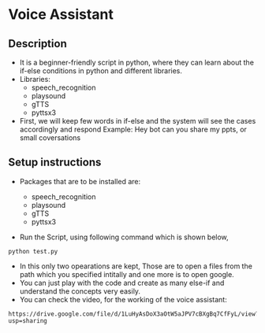 # Voice Assistant
## Description
- It is a beginner-friendly script in python, where they can learn about the if-else conditions in  python and different libraries.
- Libraries:
    - speech_recognition
    - playsound
    - gTTS
    - pyttsx3
- First, we will keep few words in if-else and the system will see the cases accordingly and respond
   Example: Hey bot can you share my ppts,
      or small coversations

## Setup instructions
- Packages that are to be installed are: 
    - speech_recognition
    - playsound
    - gTTS
    - pyttsx3

- Run the Script, using following command which is shown below,
 ````
 python test.py
````
- In this only two opearations are kept, Those are to open a files from the path which you specified intitally and one more is to open google. 
- You can just play with the code and create as many else-if and understand the concepts very easily.
- You can check the video, for the working of the voice assistant:
```
https://drive.google.com/file/d/1LuHyAsDoX3aOtW5aJPV7cBXgBq7CfFyL/view?usp=sharing
```

